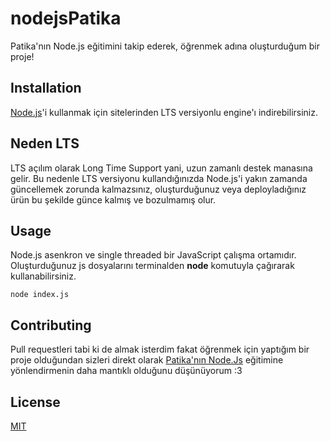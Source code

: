 # nodejsPatika

Patika'nın Node.js eğitimini takip ederek, öğrenmek adına oluşturduğum bir proje!

## Installation

[Node.js](https://nodejs.org/en/)'i kullanmak için sitelerinden LTS versiyonlu engine'ı indirebilirsiniz.

## Neden LTS
LTS açılım olarak Long Time Support yani, uzun zamanlı destek manasına gelir. Bu nedenle LTS versiyonu kullandığınızda Node.js'i yakın zamanda güncellemek zorunda kalmazsınız, oluşturduğunuz veya deployladığınız ürün bu şekilde günce kalmış ve bozulmamış olur.

## Usage
Node.js asenkron ve single threaded bir JavaScript çalışma ortamıdır. Oluşturduğunuz js dosyalarını terminalden **node** komutuyla çağırarak kullanabilirsiniz.
```
node index.js
``` 

## Contributing
Pull requestleri tabi ki de almak isterdim fakat öğrenmek için yaptığım bir proje olduğundan sizleri direkt olarak [Patika'nın Node.Js](https://app.patika.dev/courses/nodejs) eğitimine yönlendirmenin daha mantıklı olduğunu düşünüyorum :3

## License
[MIT](https://choosealicense.com/licenses/mit/)
